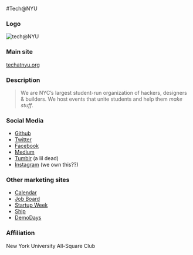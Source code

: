 #Tech@NYU

### Logo

![tech@NYU](http://cal.techatnyu.org/images/techatnyu.png)

### Main site

[techatnyu.org](http://techatnyu.org/)

### Description

> We are NYC’s largest student-run organization of hackers, designers & builders. We host events that unite students and help them *make stuff*.

### Social Media

- [Github](https://github.com/TechAtNYU)
- [Twitter](https://twitter.com/TechatNYU/)
- [Facebook](https://www.facebook.com/groups/techatnyu/)
- [Medium](https://medium.com/@techatnyu)
- [Tumblr](http://techatnyu.tumblr.com/) (a lil dead)
- [Instagram](https://instagram.com/techatnyu/) (we own this??)

### Other marketing sites

- [Calendar](http://cal.techatnyu.org/)
- [Job Board](http://jobsatnyu.com/)
- [Startup Week](http://nyusw.com/)
- [Ship](http://ship.techatnyu.org/)
- [DemoDays](http://demodays.co/)

### Affiliation

New York University All-Square Club
